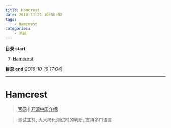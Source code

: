 ```yaml
---
title: Hamcrest
date: 2018-11-21 10:56:52
tags: 
    - Hamcrest
categories: 
    - 测试
---
```


**目录 start**
 
1. [Hamcrest](#hamcrest)

**目录 end**|_2019-10-19 17:04_|
****************************************
# Hamcrest
> [官网](http://hamcrest.org/) | [开源中国介绍](https://www.oschina.net/p/hamcrest)

> 测试工具, 大大简化测试时的判断, 支持多门语言

